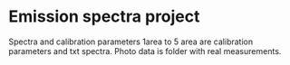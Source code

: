 # Emission spectra project
Spectra and calibration parameters
1area to 5 area are calibration parameters and txt spectra.
Photo data is folder with real measurements.
